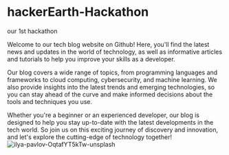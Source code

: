 # hackerEarth-Hackathon
our 1st hackathon

Welcome to our tech blog website on Github! Here, you'll find the latest news and updates in the world of technology, as well as informative articles and tutorials to help you improve your skills as a developer.

Our blog covers a wide range of topics, from programming languages and frameworks to cloud computing, cybersecurity, and machine learning. We also provide insights into the latest trends and emerging technologies, so you can stay ahead of the curve and make informed decisions about the tools and techniques you use.

Whether you're a beginner or an experienced developer, our blog is designed to help you stay up-to-date with the latest developments in the tech world. So join us on this exciting journey of discovery and innovation, and let's explore the cutting-edge of technology together!
![ilya-pavlov-OqtafYT5kTw-unsplash](https://user-images.githubusercontent.com/96782535/218796399-b073dd75-ec1c-4e68-afd9-41699749597f.jpg)

